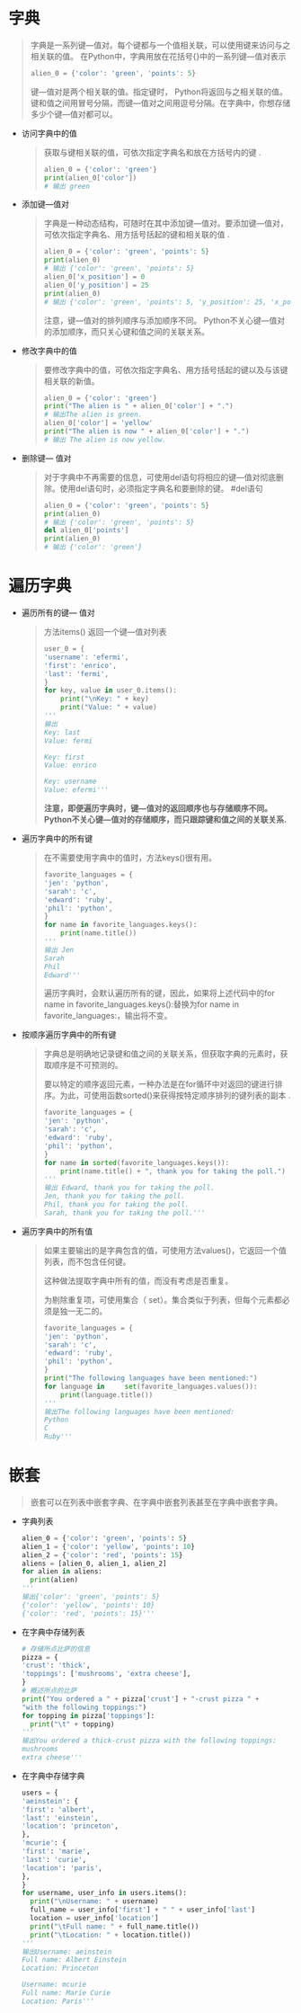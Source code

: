 # 字典

> 字典是一系列键—值对。每个键都与一个值相关联，可以使用键来访问与之相关联的值。  在Python中，字典用放在花括号{}中的一系列键—值对表示  
>
> ```python
> alien_0 = {'color': 'green', 'points': 5}
> ```
>
> 键—值对是两个相关联的值。指定键时， Python将返回与之相关联的值。键和值之间用冒号分隔，而键—值对之间用逗号分隔。在字典中，你想存储多少个键—值对都可以。  

+ 访问字典中的值  

  > 获取与键相关联的值，可依次指定字典名和放在方括号内的键  .
  >
  > ```python
  > alien_0 = {'color': 'green'}
  > print(alien_0['color'])
  > # 输出 green
  > ```
  >

+ 添加键—值对  

  > 字典是一种动态结构，可随时在其中添加键—值对。要添加键—值对，可依次指定字典名、用方括号括起的键和相关联的值  .
  >
  > ```python
  > alien_0 = {'color': 'green', 'points': 5}
  > print(alien_0)
  > # 输出 {'color': 'green', 'points': 5}
  > alien_0['x_position'] = 0
  > alien_0['y_position'] = 25
  > print(alien_0)
  > # 输出 {'color': 'green', 'points': 5, 'y_position': 25, 'x_position': 0}
  > ```
  >
  > 注意，键—值对的排列顺序与添加顺序不同。 Python不关心键—值对的添加顺序，而只关心键和值之间的关联关系。  

+ 修改字典中的值  

  > 要修改字典中的值，可依次指定字典名、用方括号括起的键以及与该键相关联的新值。  
  >
  > ```python
  > alien_0 = {'color': 'green'}
  > print("The alien is " + alien_0['color'] + ".")
  > # 输出The alien is green.
  > alien_0['color'] = 'yellow'
  > print("The alien is now " + alien_0['color'] + ".")
  > # 输出 The alien is now yellow.
  > ```

+ 删除键— 值对  

  > 对于字典中不再需要的信息，可使用del语句将相应的键—值对彻底删除。使用del语句时，必须指定字典名和要删除的键。  #del语句
  >
  > ```python
  > alien_0 = {'color': 'green', 'points': 5}
  > print(alien_0)
  > # 输出 {'color': 'green', 'points': 5}
  > del alien_0['points']
  > print(alien_0)
  > # 输出 {'color': 'green'}
  > ```

# 遍历字典

+ 遍历所有的键— 值对  

  > 方法items()  返回一个键—值对列表  
  >
  > ```python
  > user_0 = {
  > 'username': 'efermi',
  > 'first': 'enrico',
  > 'last': 'fermi',
  > }
  > for key, value in user_0.items():
  > 	print("\nKey: " + key)
  > 	print("Value: " + value)
  > '''
  > 输出
  > Key: last
  > Value: fermi
  > 
  > Key: first
  > Value: enrico
  > 
  > Key: username
  > Value: efermi'''
  > ```
  >
  > __注意，即便遍历字典时，键—值对的返回顺序也与存储顺序不同。 Python不关心键—值对的存储顺序，而只跟踪键和值之间的关联关系.__

+ 遍历字典中的所有键  

  > 在不需要使用字典中的值时，方法keys()很有用。  
  >
  > ```python
  > favorite_languages = {
  > 'jen': 'python',
  > 'sarah': 'c',
  > 'edward': 'ruby',
  > 'phil': 'python',
  > }
  > for name in favorite_languages.keys():
  > 	print(name.title())
  > '''
  > 输出 Jen
  > Sarah
  > Phil
  > Edward'''
  > ```
  >
  > 遍历字典时，会默认遍历所有的键，因此，如果将上述代码中的for name in favorite_languages.keys():替换为for name in favorite_languages:，输出将不变。  

+ 按顺序遍历字典中的所有键  

  > 字典总是明确地记录键和值之间的关联关系，但获取字典的元素时，获取顺序是不可预测的。  
  >
  > 要以特定的顺序返回元素，一种办法是在for循环中对返回的键进行排序。为此，可使用函数sorted()来获得按特定顺序排列的键列表的副本  .
  >
  > ```python
  > favorite_languages = {
  > 'jen': 'python',
  > 'sarah': 'c',
  > 'edward': 'ruby',
  > 'phil': 'python',
  > }
  > for name in sorted(favorite_languages.keys()):
  > 	print(name.title() + ", thank you for taking the poll.")
  > '''
  > 输出 Edward, thank you for taking the poll.
  > Jen, thank you for taking the poll.
  > Phil, thank you for taking the poll.
  > Sarah, thank you for taking the poll.'''
  > ```

+ 遍历字典中的所有值  

  > 如果主要输出的是字典包含的值，可使用方法values()，它返回一个值列表，而不包含任何键。  
  >
  > 这种做法提取字典中所有的值，而没有考虑是否重复。  
  >
  > 为剔除重复项，可使用集合（ set）。集合类似于列表，但每个元素都必须是独一无二的。
  >
  > ```python
  > favorite_languages = {
  > 'jen': 'python',
  > 'sarah': 'c',
  > 'edward': 'ruby',
  > 'phil': 'python',
  > }
  > print("The following languages have been mentioned:")
  > for language in 	set(favorite_languages.values()):
  > 	print(language.title())
  > '''
  > 输出The following languages have been mentioned:
  > Python
  > C
  > Ruby'''
  > ```

# 嵌套

> 嵌套可以在列表中嵌套字典、在字典中嵌套列表甚至在字典中嵌套字典。  

+ 字典列表  

  ```python
  alien_0 = {'color': 'green', 'points': 5}
  alien_1 = {'color': 'yellow', 'points': 10}
  alien_2 = {'color': 'red', 'points': 15}
  aliens = [alien_0, alien_1, alien_2]
  for alien in aliens:
  	print(alien)
  '''
  输出{'color': 'green', 'points': 5}
  {'color': 'yellow', 'points': 10}
  {'color': 'red', 'points': 15}'''
  ```

+ 在字典中存储列表  

  ```python
  # 存储所点比萨的信息
  pizza = {
  'crust': 'thick',
  'toppings': ['mushrooms', 'extra cheese'],
  }
  # 概述所点的比萨
  print("You ordered a " + pizza['crust'] + "-crust pizza " +
  "with the following toppings:")
  for topping in pizza['toppings']:
  	print("\t" + topping)
  '''
  输出You ordered a thick-crust pizza with the following toppings:
  mushrooms
  extra cheese'''
  ```

+ 在字典中存储字典  

  ```python
  users = {
  'aeinstein': {
  'first': 'albert',
  'last': 'einstein',
  'location': 'princeton',
  },
  'mcurie': {
  'first': 'marie',
  'last': 'curie',
  'location': 'paris',
  },
  }
  for username, user_info in users.items():
  	print("\nUsername: " + username)
  	full_name = user_info['first'] + " " + user_info['last']
  	location = user_info['location']
  	print("\tFull name: " + full_name.title())
  	print("\tLocation: " + location.title())
  '''
  输出Username: aeinstein
  Full name: Albert Einstein
  Location: Princeton
  
  Username: mcurie
  Full name: Marie Curie
  Location: Paris'''
  ```

  